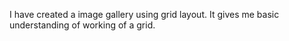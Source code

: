 I have created a image gallery using grid layout. It gives me basic understanding of working of a grid.
